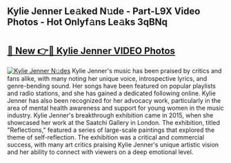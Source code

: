 ## Kylie Jenner Le𝚊ked N𝚞de - Part-L9X Video Photos - Hot Onlyf𝚊ns Le𝚊ks 3qBNq

# <h2><a href="http://ab92463.deff.icu/?id=Kylie+Jenner">🔗 New 👉🔴 Kylie Jenner VIDEO Photos</a></h2>

[![Kylie Jenner N𝚞des](https://i.imgur.com/rIISA9y.gif)](http://ab92463.deff.icu/?id=Kylie+Jenner)
Kylie Jenner's music has been praised by critics and fans alike, with many noting her unique voice, introspective lyrics, and genre-bending sound. Her songs have been featured on popular playlists and radio stations, and she has gained a dedicated following online. Kylie Jenner has also been recognized for her advocacy work, particularly in the area of mental health awareness and support for young women in the music industry. Kylie Jenner's breakthrough exhibition came in 2015, when she showcased her work at the Saatchi Gallery in London. The exhibition, titled "Reflections," featured a series of large-scale paintings that explored the theme of self-reflection. The exhibition was a critical and commercial success, with many art critics praising Kylie Jenner's unique artistic vision and her ability to connect with viewers on a deep emotional level.
